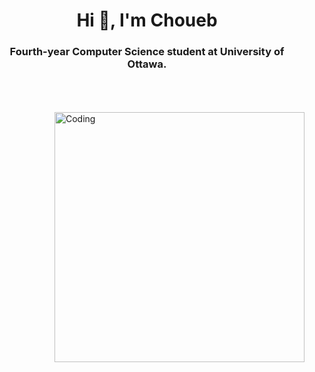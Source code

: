 <h1 align="center">Hi 👋, I'm Choueb</h1>
<h3 align="center"> Fourth-year Computer Science student at University of Ottawa.</h3>

<br>
<br>
<br>
   <img src="https://cdn.dribbble.com/users/330915/screenshots/3587000/10_coding_dribbble.gif" alt="Coding"align="right" width="400" >


<p align="left">
</p>



